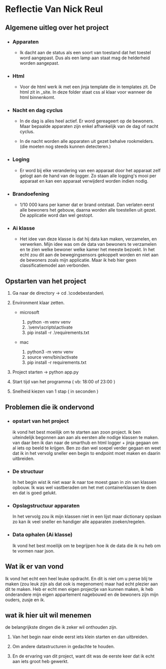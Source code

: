 # Reflectie Van Nick Reul

## Algemene uitleg over het project

- ### Apparaten

  - Ik dacht aan de status als een soort van toestand dat het toestel word aangepast. Dus als een lamp aan staat mag de helderheid worden aangepast.

- ### Html

  - Voor de html werk ik met een jinja template die in templates zit. De html zit in \_site. In deze folder staat css al klaar voor wanneer de html binnenkomt.

- ### Nacht en dag cyclus

  - In de dag is alles heel actief. Er word gereageert op de bewoners. Maar bepaalde apparaten zijn enkel afhankelijk van de dag of nacht cyclus.

  - In de nacht worden alle apparaten uit gezet behalve rookmelders. (die moeten nog steeds kunnen detecteren.)

- ### Loging

  - Er word bij elke verandering van een apparaat door het apparaat zelf gelogt aan de hand van de logger. Zo staan alle logging's mooi per apparaat en kan een apparaat verwijderd worden indien nodig.

- ### Brandoefening

  - 1/10 000 kans per kamer dat er brand ontstaat. Dan verlaten eerst alle bewoners het gebouw, daarna worden alle toestellen uit gezet. De applicatie word dan wel gestopt.

- ### Ai klasse
  - Het idee van deze klasse is dat hij data kan maken, verzamelen, en verwerken. Mijn idee was om de data van bewoners te verzamelen en te zien welke bewoner welke kamer het meeste bezoekt.
    In het echt zou dit aan de bewegingsensors gekoppelt worden en niet aan de bewoners zoals mijn applicatie. Maar ik heb hier geen classificatiemodel aan verbonden.

## Opstarten van het project

1. Ga naar de directory -> cd .\codebestanden\
1. Environment klaar zetten.

   - microsoft

     1. python -m venv venv
     1. .\venv\scripts\activate
     1. pip install -r .\requirements.txt

   - mac
     1. python3 -m venv venv
     1. source venv/bin/activate
     1. pip install -r requirements.txt

1. Project starten -> python app.py
1. Start tijd van het programma ( vb: 18:00 of 23:00 )
1. Snelheid kiezen van 1 stap ( in seconden )

## Problemen die ik ondervond

- ### opstart van het project

  ik vond het best moeilijk om te starten aan zoon project. Ik ben uiteindelijk begonnen aan aan als eersten alle nodige klassen te maken. van daar ben ik dan naar de smarthub en html logger + jinja gegaan om al iets op beeld te krijgen. Ben zo dan wel soepel verder gegaan en weet dat ik in het vervolg sneller een begin to endpoint moet maken en daarin uitbreiden.

- ### De structuur

  In het begin wist ik niet waar ik naar toe moest gaan in zin van klassen opbouw. Ik was wel vastberaden om het met containerklassen te doen en dat is goed gelukt.

- ### Opslagstructuur apparaten

  In het vervolg zou ik mijn klassen niet in een lijst maar dictionary opslaan zo kan ik veel sneller en handiger alle apparaten zoeken/regelen.

- ### Data ophalen (Ai klasse)

  Ik vond het best moeilijk om te begrijpen hoe ik de data die ik nu heb om te vormen naar json.

## Wat ik er van vond

Ik vond het echt een heel leuke opdracht. En dit is niet om u perse blij te maken (zou leuk zijn als dat ook is megenomen) maar had echt plezier aan dit te maken. Heb er echt men eigen projectje van kunnen maken, ik heb onderandere mijn eigen appartement nagebouwd en de bewoners zijn mijn ouders, zusje en ik.

## wat ik hier uit wil menemen

de belangrijkste dingen die ik zeker wil onthouden zijn.

1. Van het begin naar einde eerst iets klein starten en dan uitbreiden.

1. Om andere datastructuren in gedachte te houden.

1. En de ervaring van dit project, want dit was de eerste keer dat ik echt aan iets groot heb gewerkt.

